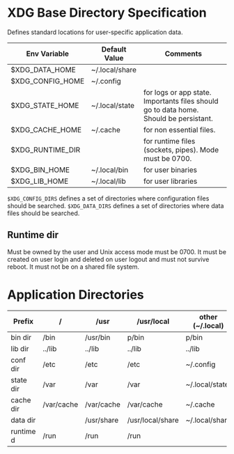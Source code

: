 # XDG Base Directory Specification

Defines standard locations for user-specific application data.

| Env Variable     | Default Value  | Comments
|------------------|----------------|----------
| $XDG_DATA_HOME   | ~/.local/share |
| $XDG_CONFIG_HOME | ~/.config      |
| $XDG_STATE_HOME  | ~/.local/state | for logs or app state. Importants files should go to data home. Should be persistant.
| $XDG_CACHE_HOME  | ~/.cache       | for non essential files.
| $XDG_RUNTIME_DIR |                | for runtime files (sockets, pipes). Mode must be 0700.
| $XDG_BIN_HOME    | ~/.local/bin   | for user binaries
| $XDG_LIB_HOME    | ~/.local/lib   | for user libraries

`$XDG_CONFIG_DIRS` defines a set of directories where configuration files should be searched.
`$XDG_DATA_DIRS` defines a set of directories where data files should be searched.

## Runtime dir
Must be owned by the user and Unix access mode must be 0700. It must be
created on user login and deleted on user logout and must not survive
reboot. It must not be on a shared file system.

# Application Directories

| Prefix    | /          | /usr       | /usr/local       | other (~/.local)
|-----------|------------|------------|------------------|-----------------
| bin dir   | /bin       | /usr/bin   | p/bin            | p/bin
| lib dir   | ../lib     | ../lib     | ../lib           | ../lib
| conf dir  | /etc       | /etc       | /etc             | ~/.config
| state dir | /var       | /var       | /var             | ~/.local/state
| cache dir | /var/cache | /var/cache | /var/cache       | ~/.cache
| data dir  |            | /usr/share | /usr/local/share | ~/.local/share
| runtime d | /run       | /run       | /run             |

